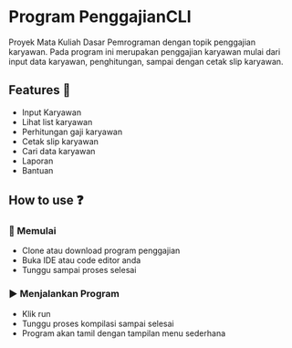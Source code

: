 # Program PenggajianCLI
Proyek Mata Kuliah Dasar Pemrograman dengan topik penggajian karyawan.
Pada program ini merupakan penggajian karyawan mulai dari input data karyawan, penghitungan, sampai dengan cetak slip karyawan.
## Features :pencil:
- Input Karyawan
- Lihat list karyawan
- Perhitungan gaji karyawan
- Cetak slip karyawan
- Cari data karyawan
- Laporan
- Bantuan
## How to use :question:
### :triangular_flag_on_post: Memulai
 - Clone atau download program penggajian
 - Buka IDE atau code editor anda
 - Tunggu sampai proses selesai
 ### :arrow_forward: Menjalankan Program
 - Klik run
 - Tunggu proses kompilasi sampai selesai
 - Program akan tamil dengan tampilan menu sederhana
